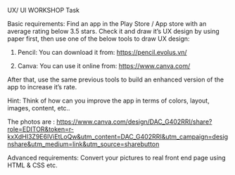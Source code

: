 UX/ UI WORKSHOP Task

Basic requirements:
Find an app in the Play Store / App store with an average rating  below 3.5 stars. Check it and draw it’s UX design by using paper first, then use one of the below tools to draw UX design:

1. Pencil: 
You can download it from: https://pencil.evolus.vn/

2. Canva: 
You can use it online from: https://www.canva.com/

After that, use the same previous tools to build an enhanced version of the app to  increase it’s rate. 

Hint:
Think of how can you improve the app in terms of colors, layout, images, content, etc..

The photos are : https://www.canva.com/design/DAC_G402RRI/share?role=EDITOR&token=r-kxXdHI3Z9E6lViEtLoQw&utm_content=DAC_G402RRI&utm_campaign=designshare&utm_medium=link&utm_source=sharebutton

 
Advanced requirements:
Convert your pictures to real front end page using HTML & CSS etc.



